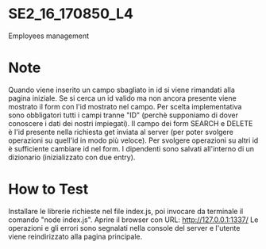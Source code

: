 # SE2_16_170850_L4
Employees management

# Note
Quando viene inserito un campo sbagliato in id si viene rimandati alla pagina iniziale.
Se si cerca un id valido ma non ancora presente viene mostrato il form con l'id mostrato nel campo.
Per scelta implementativa sono obbligatori tutti i campi tranne "ID" (perchè supponiamo di dover conoscere i dati dei nostri impiegati).
Il campo dei form SEARCH e DELETE è l'id presente nella richiesta get inviata al server (per poter svolgere operazioni su quell'id in modo più veloce). Per svolgere operazioni su altri id è sufficiente cambiare id nel form.
I dipendenti sono salvati all'interno di un dizionario (inizializzato con due entry).

# How to Test
Installare le librerie richieste nel file index.js, poi invocare da terminale il comando "node index.js".
Aprire il browser con URL: http://127.0.0.1:1337/
Le operazioni e gli errori sono segnalati nella console del server e l'utente viene reindirizzato alla pagina principale.

